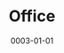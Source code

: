 ---
title: Office
date: 0003-01-01
ico: fa-thin fa-computer-speaker
color: red-400
hardware:
  - type: Display 1
    name: Spectrum › OLED
    sub:
      - 27"
      - 240Hz
    link: 'https://intl.dough.tech/products/spectrum-oled-qhd-240hz-gaming-monitor-es07e2d'
  - type: Display 2
    name: LG › 27GL83A-B
    sub:
      - 27"
      - 144Hz
    link: 'https://amzn.com/dp/B07YGZL8XF?tag=qrayg-20'
  - type: Speakers
    name: Audioengine › A2+
    sub:
      - + S1 Sub
    link: 'https://amzn.com/dp/B07MYW4Q8S?tag=qrayg-20'
  - type: Headphones
    name: Bowers & Wilkins › PX-7
    sub:
      - Over Ear
    link: 'https://amzn.com/dp/B07WK6SGZC?tag=qrayg-20'
  - type: USB Switch
    name: UGreen › USB3 Switch
    sub:
      - 4x USB3
      - Mac ↔ PC
    link: 'https://amzn.com/dp/B01N6GD9JO?tag=qrayg-20'
  - type: Chair
    name: Steelcase › Reply Mesh
    sub:
      - Gray
      - Black
    link: 'https://store.steelcase.com/Store/seating/office-chairs/reply-mesh-back-chair'
---